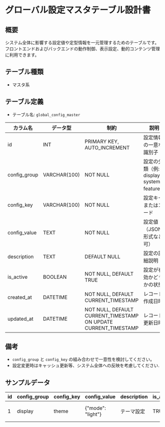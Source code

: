 # グローバル設定マスタテーブル設計書

## 概要
システム全体に影響する設定値や定型情報を一元管理するためのテーブルです。  
フロントエンドおよびバックエンドの動作制御、表示設定、動的コンテンツ管理に利用できます。

## テーブル種類
- マスタ系

## テーブル定義
- テーブル名: `global_config_master`

| カラム名     | データ型     | 制約                                      | 説明                                    |
|--------------|--------------|-------------------------------------------|-----------------------------------------|
| id           | INT          | PRIMARY KEY, AUTO_INCREMENT               | 設定情報の一意な識別子                    |
| config_group | VARCHAR(100) | NOT NULL                                  | 設定の分類（例: display, system, feature） |
| config_key   | VARCHAR(100) | NOT NULL                                  | 設定キーまたはコード                     |
| config_value | TEXT         | NOT NULL                                  | 設定値（JSON形式など可）                  |
| description  | TEXT         | DEFAULT NULL                              | 設定の詳細説明                         |
| is_active    | BOOLEAN      | NOT NULL, DEFAULT TRUE                    | 設定が有効かどうかの状態                |
| created_at   | DATETIME     | NOT NULL, DEFAULT CURRENT_TIMESTAMP       | レコード作成日時                       |
| updated_at   | DATETIME     | NOT NULL, DEFAULT CURRENT_TIMESTAMP ON UPDATE CURRENT_TIMESTAMP | レコード更新日時            |

## 備考
- `config_group` と `config_key` の組み合わせで一意性を検討してください。
- 設定変更時はキャッシュ更新等、システム全体への反映を考慮してください.

## サンプルデータ
| id | config_group | config_key  | config_value             | description | is_active | created_at           | updated_at           |
|----|--------------|-------------|--------------------------|-------------|-----------|----------------------|----------------------|
| 1  | display      | theme       | {"mode": "light"}        | テーマ設定   | TRUE      | 2023-10-01 00:00:00  | 2023-10-01 00:00:00  |
